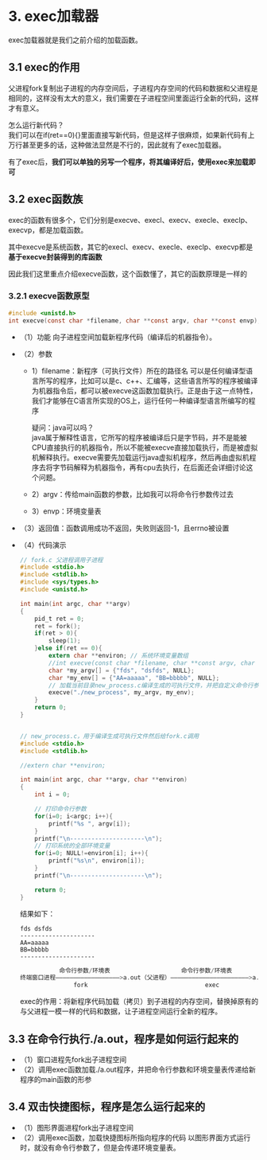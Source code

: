 # 3. exec加载器

exec加载器就是我们之前介绍的加载函数。

## 3.1 exec的作用

父进程fork复制出子进程的内存空间后，子进程内存空间的代码和数据和父进程是相同的，这样没有太大的意义，我们需要在子进程空间里面运行全新的代码，这样才有意义。

怎么运行新代码？  
我们可以在if(ret==0){}里面直接写新代码，但是这样子很麻烦，如果新代码有上万行甚至更多的话，这种做法显然是不行的，因此就有了exec加载器。

有了exec后，**我们可以单独的另写一个程序，将其编译好后，使用exec来加载即可**

## 3.2 exec函数族

exec的函数有很多个，它们分别是execve、execl、execv、execle、execlp、execvp，都是加载函数。

其中execve是系统函数，其它的execl、execv、execle、execlp、execvp都是**基于execve封装得到的库函数**

因此我们这里重点介绍execve函数，这个函数懂了，其它的函数原理是一样的

### 3.2.1 execve函数原型

```c
#include <unistd.h>
int execve(const char *filename, char **const argv, char **const envp);
```

+ （1）功能
    向子进程空间加载新程序代码（编译后的机器指令）。
+ （2）参数  
  + 1）filename：新程序（可执行文件）所在的路径名
    可以是任何编译型语言所写的程序，比如可以是c、c++、汇编等，这些语言所写的程序被编译为机器指令后，都可以被execve这函数加载执行。正是由于这一点特性，我们才能够在C语言所实现的OS上，运行任何一种编译型语言所编写的程序

    疑问：java可以吗？  
    java属于解释性语言，它所写的程序被编译后只是字节码，并不是能被CPU直接执行的机器指令，所以不能被execve直接加载执行，而是被虚拟机解释执行。execve需要先加载运行java虚拟机程序，然后再由虚拟机程序去将字节码解释为机器指令，再有cpu去执行，在后面还会详细讨论这个问题。

  + 2）argv：传给main函数的参数，比如我可以将命令行参数传过去
  + 3）envp：环境变量表

+ （3）返回值：函数调用成功不返回，失败则返回-1，且errno被设置
+ （4）代码演示

    ```c
    // fork.c 父进程调用子进程
    #include <stdio.h>
    #include <stdlib.h>
    #include <sys/types.h>
    #include <unistd.h>

    int main(int argc, char **argv)
    {
        pid_t ret = 0;
        ret = fork();
        if(ret > 0){
            sleep(1);
        }else if(ret == 0){
            extern char **environ; // 系统环境变量数组
            //int execve(const char *filename, char **const argv, char **const envp);
            char *my_argv[] = {"fds", "dsfds", NULL};
            char *my_env[] = {"AA=aaaaa", "BB=bbbbb", NULL};
            // 加载当前目录new_process.c编译生成的可执行文件，并把自定义命令行参数和全局变量传进去
            execve("./new_process", my_argv, my_env);
        }
        return 0;
    }
    ```

    ```c

    // new_process.c，用于编译生成可执行文件然后给fork.c调用
    #include <stdio.h>
    #include <stdlib.h>

    //extern char **environ;

    int main(int argc, char **argv, char **environ)
    {
        int i = 0;

        // 打印命令行参数
        for(i=0; i<argc; i++){
            printf("%s ", argv[i]);
        }
        printf("\n---------------------\n");
        // 打印系统的全部环境变量
        for(i=0; NULL!=environ[i]; i++){
            printf("%s\n", environ[i]);
        }
        printf("\n---------------------\n");

        return 0;
    }
    ```

    结果如下：

    ```shell
    fds dsfds
    ---------------------
    AA=aaaaa
    BB=bbbbb
    ---------------------
    ```

    ```c
               命令行参数/环境表                    命令行参数/环境表                命令行参数/环境表
    终端窗口进程——————————————————>a.out（父进程）——————————————————————>a.out（子进程）——————————————>新程序
                   fork                                 exec
    ```

  exec的作用：将新程序代码加载（拷贝）到子进程的内存空间，替换掉原有的与父进程一模一样的代码和数据，让子进程空间运行全新的程序。

## 3.3 在命令行执行./a.out，程序是如何运行起来的

+ （1）窗口进程先fork出子进程空间
+ （2）调用exec函数加载./a.out程序，并把命令行参数和环境变量表传递给新程序的main函数的形参

## 3.4 双击快捷图标，程序是怎么运行起来的

+ （1）图形界面进程fork出子进程空间
+ （2）调用exec函数，加载快捷图标所指向程序的代码
  以图形界面方式运行时，就没有命令行参数了，但是会传递环境变量表。
